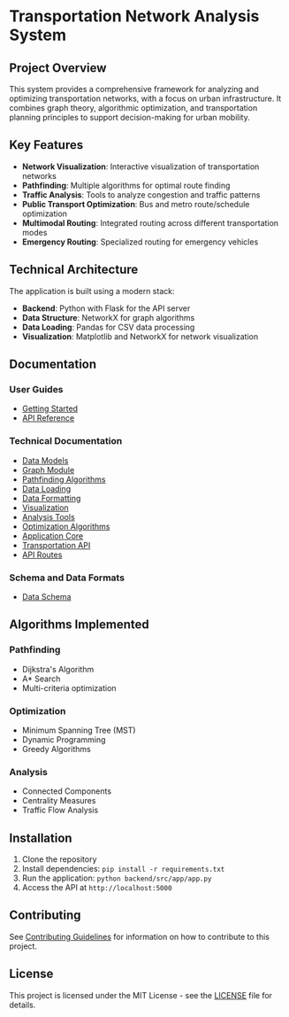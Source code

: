 # Transportation Network Analysis System

## Project Overview

This system provides a comprehensive framework for analyzing and optimizing transportation networks, with a focus on urban infrastructure. It combines graph theory, algorithmic optimization, and transportation planning principles to support decision-making for urban mobility.

## Key Features

- **Network Visualization**: Interactive visualization of transportation networks
- **Pathfinding**: Multiple algorithms for optimal route finding
- **Traffic Analysis**: Tools to analyze congestion and traffic patterns
- **Public Transport Optimization**: Bus and metro route/schedule optimization
- **Multimodal Routing**: Integrated routing across different transportation modes
- **Emergency Routing**: Specialized routing for emergency vehicles

## Technical Architecture

The application is built using a modern stack:

- **Backend**: Python with Flask for the API server
- **Data Structure**: NetworkX for graph algorithms
- **Data Loading**: Pandas for CSV data processing
- **Visualization**: Matplotlib and NetworkX for network visualization

## Documentation

### User Guides
- [Getting Started](README.md)
- [API Reference](api-reference.md)

### Technical Documentation
- [Data Models](modules/graph-model.md)
- [Graph Module](modules/graph.md)
- [Pathfinding Algorithms](modules/pathfinding.md)
- [Data Loading](modules/data-loading.md)
- [Data Formatting](modules/data-formatting.md)
- [Visualization](modules/visualization.md)
- [Analysis Tools](modules/analysis.md)
- [Optimization Algorithms](modules/optimization.md)
- [Application Core](modules/app.md)
- [Transportation API](modules/transportation.md)
- [API Routes](modules/api-routes.md)

### Schema and Data Formats
- [Data Schema](../backend/src/app/DataSchema.md)

## Algorithms Implemented

### Pathfinding
- Dijkstra's Algorithm
- A* Search
- Multi-criteria optimization

### Optimization
- Minimum Spanning Tree (MST)
- Dynamic Programming
- Greedy Algorithms

### Analysis
- Connected Components
- Centrality Measures
- Traffic Flow Analysis

## Installation

1. Clone the repository
2. Install dependencies: `pip install -r requirements.txt`
3. Run the application: `python backend/src/app/app.py`
4. Access the API at `http://localhost:5000`

## Contributing

See [Contributing Guidelines](CONTRIBUTING.md) for information on how to contribute to this project.

## License

This project is licensed under the MIT License - see the [LICENSE](LICENSE) file for details.

